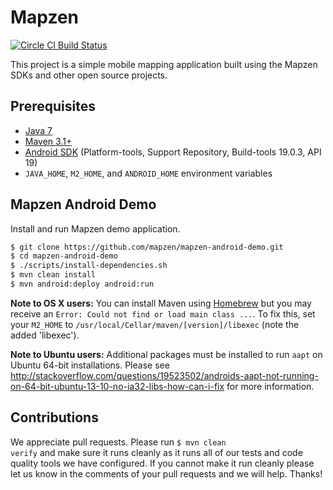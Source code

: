 # Mapzen
[![Circle CI Build Status](https://circleci.com/gh/mapzen/open.png?circle-token=cfd8a71bc5d58302f87abaec91a89a0ffd871d1e)][1]

This project is a simple mobile mapping application built using the Mapzen SDKs and other open source projects. 


## Prerequisites

* [Java 7](http://www.oracle.com/technetwork/java/javase/downloads/jdk7-downloads-1880260.html)
* [Maven 3.1+](http://maven.apache.org/download.cgi)
* [Android SDK](http://developer.android.com/sdk/index.html) (Platform-tools, Support Repository, Build-tools 19.0.3, API 19)
* `JAVA_HOME`, `M2_HOME`, and `ANDROID_HOME` environment variables

## Mapzen Android Demo

Install and run Mapzen demo application.

```bash
$ git clone https://github.com/mapzen/mapzen-android-demo.git
$ cd mapzen-android-demo
$ ./scripts/install-dependencies.sh
$ mvn clean install
$ mvn android:deploy android:run
```

**Note to OS X users:** You can install Maven using [Homebrew](http://brew.sh/) but you may receive an `Error: Could not find or load main class ...`. To fix this, set your `M2_HOME` to `/usr/local/Cellar/maven/[version]/libexec` (note the added 'libexec'). 

**Note to Ubuntu users:** Additional packages must be installed to run `aapt` on Ubuntu 64-bit installations. Please see http://stackoverflow.com/questions/19523502/androids-aapt-not-running-on-64-bit-ubuntu-13-10-no-ia32-libs-how-can-i-fix for more information.

## Contributions
We appreciate pull requests. Please run <code>$ mvn clean verify</code>
and make sure it runs cleanly as it runs all of our tests and code quality tools 
we have configured. If you cannot make it run cleanly please let us know in the
comments of your pull requests and we will help. Thanks!

[1]: https://circleci.com/gh/mapzen/mapzen-android-demo
